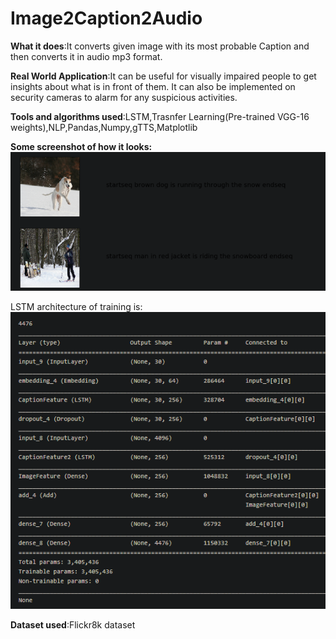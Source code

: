 # Image2Caption2Audio
**What it does**:It converts given image with its most probable Caption and then converts it in audio mp3 format.

**Real World Application**:It can be useful for visually impaired people to get insights about what is in front of them. It can also be implemented on security cameras to alarm for any suspicious activities.

**Tools and algorithms used**:LSTM,Trasnfer Learning(Pre-trained VGG-16 weights),NLP,Pandas,Numpy,gTTS,Matplotlib

**Some screenshot of how it looks:**
![alt text](/images/img_cap_ex1.png)

LSTM architecture of training is:
![alt text](/images/image_caption_lstm.png)

**Dataset used**:Flickr8k dataset
